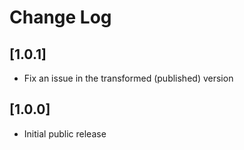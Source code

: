 # Change Log

## [1.0.1]

- Fix an issue in the transformed (published) version

## [1.0.0]

- Initial public release
